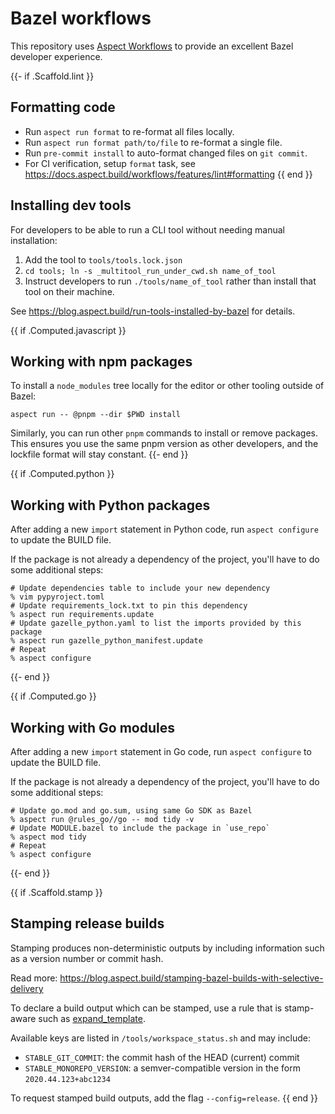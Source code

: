 # Bazel workflows

This repository uses [Aspect Workflows](https://aspect.build) to provide an excellent Bazel developer experience.

{{- if .Scaffold.lint }}
## Formatting code

- Run `aspect run format` to re-format all files locally.
- Run `aspect run format path/to/file` to re-format a single file.
- Run `pre-commit install` to auto-format changed files on `git commit`.
- For CI verification, setup `format` task, see https://docs.aspect.build/workflows/features/lint#formatting
{{ end }}

## Installing dev tools

For developers to be able to run a CLI tool without needing manual installation:

1. Add the tool to `tools/tools.lock.json`
2. `cd tools; ln -s _multitool_run_under_cwd.sh name_of_tool`
3. Instruct developers to run `./tools/name_of_tool` rather than install that tool on their machine.

See https://blog.aspect.build/run-tools-installed-by-bazel for details.

{{ if .Computed.javascript }}
## Working with npm packages

To install a `node_modules` tree locally for the editor or other tooling outside of Bazel:

```
aspect run -- @pnpm --dir $PWD install
```

Similarly, you can run other `pnpm` commands to install or remove packages.
This ensures you use the same pnpm version as other developers, and the lockfile format will stay constant.
{{- end }}

{{ if .Computed.python }}
## Working with Python packages

After adding a new `import` statement in Python code, run `aspect configure` to update the BUILD file.

If the package is not already a dependency of the project, you'll have to do some additional steps:

```shell
# Update dependencies table to include your new dependency
% vim pypyroject.toml
# Update requirements_lock.txt to pin this dependency
% aspect run requirements.update
# Update gazelle_python.yaml to list the imports provided by this package
% aspect run gazelle_python_manifest.update
# Repeat
% aspect configure
```

{{- end }}

{{ if .Computed.go }}
## Working with Go modules

After adding a new `import` statement in Go code, run `aspect configure` to update the BUILD file.

If the package is not already a dependency of the project, you'll have to do some additional steps:

```shell
# Update go.mod and go.sum, using same Go SDK as Bazel
% aspect run @rules_go//go -- mod tidy -v
# Update MODULE.bazel to include the package in `use_repo`
% aspect mod tidy
# Repeat
% aspect configure
```

{{- end }}

{{ if .Scaffold.stamp }}
## Stamping release builds

Stamping produces non-deterministic outputs by including information such as a version number or commit hash.

Read more: https://blog.aspect.build/stamping-bazel-builds-with-selective-delivery

To declare a build output which can be stamped, use a rule that is stamp-aware such as
[expand_template](https://docs.aspect.build/rulesets/aspect_bazel_lib/docs/expand_template).

Available keys are listed in `/tools/workspace_status.sh` and may include:

- `STABLE_GIT_COMMIT`: the commit hash of the HEAD (current) commit
- `STABLE_MONOREPO_VERSION`: a semver-compatible version in the form `2020.44.123+abc1234`

To request stamped build outputs, add the flag `--config=release`.
{{ end }}

